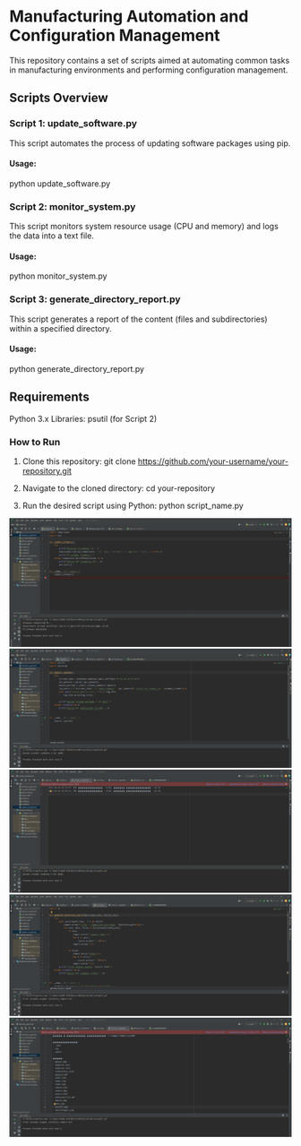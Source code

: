 # Manufacturing Automation and Configuration Management

This repository contains a set of scripts aimed at automating common tasks in manufacturing environments and performing configuration management.

## Scripts Overview

### Script 1: update_software.py

This script automates the process of updating software packages using pip.

#### Usage:
python update_software.py


### Script 2: monitor_system.py
This script monitors system resource usage (CPU and memory) and logs the data into a text file.

#### Usage:
python monitor_system.py

### Script 3: generate_directory_report.py
This script generates a report of the content (files and subdirectories) within a specified directory.

#### Usage:
python generate_directory_report.py
  
## Requirements

Python 3.x
Libraries: psutil (for Script 2)

### How to Run
1. Clone this repository:
git clone https://github.com/your-username/your-repository.git

2. Navigate to the cloned directory:
cd your-repository

3. Run the desired script using Python:
python script_name.py

![Example Image1](images/img1.png "Script1")
![Example Image2](images/img2.png "Script2")
![Example Image3](images/img3.png "Script2")
![Example Image4](images/img4.png "Script3")
![Example Image5](images/img5.png "Script3")

